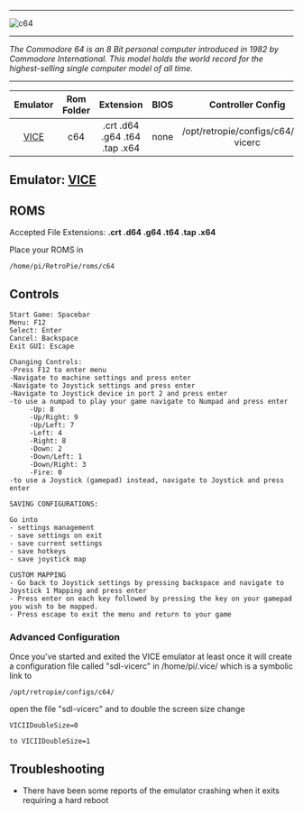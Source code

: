 ***
![c64](https://cloud.githubusercontent.com/assets/10035308/12191151/2f3aaf48-b58e-11e5-92e5-b39455579c63.png)
***
_The Commodore 64 is an 8 Bit personal computer introduced in 1982 by Commodore International. This model holds the world record for the highest-selling single computer model of all time._
***

| Emulator | Rom Folder | Extension | BIOS |  Controller Config |
| :---: | :---: | :---: | :---: | :---: |
| [VICE](http://vice-emu.sourceforge.net/) | c64 | .crt .d64 .g64 .t64 .tap .x64 | none | /opt/retropie/configs/c64/sdl-vicerc  |

## Emulator: [VICE](http://vice-emu.sourceforge.net/)

## ROMS
Accepted File Extensions: **.crt .d64 .g64 .t64 .tap .x64**

Place your ROMS in
```shell
/home/pi/RetroPie/roms/c64
```
## Controls
```shell
Start Game: Spacebar
Menu: F12
Select: Enter
Cancel: Backspace
Exit GUI: Escape

Changing Controls:
-Press F12 to enter menu
-Navigate to machine settings and press enter
-Navigate to Joystick settings and press enter
-Navigate to Joystick device in port 2 and press enter
-to use a numpad to play your game navigate to Numpad and press enter
     -Up: 8
     -Up/Right: 9
     -Up/Left: 7
     -Left: 4
     -Right: 8
     -Down: 2
     -Down/Left: 1
     -Down/Right: 3
     -Fire: 0
-to use a Joystick (gamepad) instead, navigate to Joystick and press enter

SAVING CONFIGURATIONS:

Go into 
- settings management
- save settings on exit
- save current settings
- save hotkeys
- save joystick map

CUSTOM MAPPING
- Go back to Joystick settings by pressing backspace and navigate to Joystick 1 Mapping and press enter
- Press enter on each key followed by pressing the key on your gamepad you wish to be mapped.
- Press escape to exit the menu and return to your game
```
### Advanced Configuration
Once you've started and exited the VICE emulator at least once it will create a configuration file called "sdl-vicerc" in /home/pi/.vice/ which is a symbolic link to 
```shell
/opt/retropie/configs/c64/ 
```
open the file "sdl-vicerc" and to double the screen size change
```shell 
VICIIDoubleSize=0
 
to VICIIDoubleSize=1 
```
## Troubleshooting
* There have been some reports of the emulator crashing when it exits requiring a hard reboot
